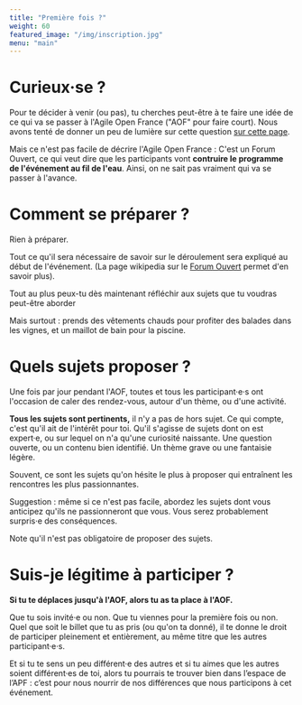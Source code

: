 ```yaml
---
title: "Première fois ?"
weight: 60
featured_image: "/img/inscription.jpg"
menu: "main"
---
```


# Curieux·se ?

Pour te décider à venir (ou pas), tu cherches peut-être à te faire une idée de
ce qui va se passer à l'Agile Open France ("AOF" pour faire court). 
Nous avons tenté de donner un peu de lumière sur cette question [sur cette page](/esprit).

Mais ce n'est pas facile de décrire l'Agile Open France : C'est un Forum Ouvert, ce qui
veut dire que les participants vont **contruire le programme de l'événement au
fil de l'eau**. Ainsi, on ne sait pas vraiment qui va se passer à l'avance.

# Comment se préparer ?

Rien à préparer.

Tout ce qu'il sera nécessaire de savoir sur le déroulement sera expliqué au début de l'événement.
(La page wikipedia sur le [Forum Ouvert](https://fr.wikipedia.org/wiki/M%C3%A9thodologie_Forum_Ouvert) permet d'en savoir plus).

Tout au plus peux-tu dès maintenant réfléchir aux sujets que tu voudras peut-être aborder

Mais surtout : prends des vêtements chauds pour profiter des balades dans les
vignes, et un maillot de bain pour la piscine. 

# Quels sujets proposer ?

Une fois par jour pendant l'AOF, toutes et tous les participant·e·s ont l'occasion de 
caler des rendez-vous, autour d'un thème, ou d'une activité.

**Tous les sujets sont pertinents,** il n'y a pas de hors sujet.  Ce qui
compte, c'est qu'il ait de l'intérêt pour toi.  Qu'il s'agisse de sujets dont
on est expert·e, ou sur lequel on n'a qu'une curiosité naissante. Une
question ouverte, ou un contenu bien identifié. Un thème grave ou une fantaisie
légère.

Souvent, ce sont les sujets qu'on hésite le plus à proposer qui entraînent les rencontres
les plus passionnantes. 

Suggestion : même si ce n'est pas facile, abordez les sujets dont vous anticipez qu'ils ne passionneront que vous. 
Vous serez probablement surpris·e des conséquences.

Note qu'il n'est pas obligatoire de proposer des sujets.

# Suis-je légitime à participer ?

**Si tu te déplaces jusqu'à l'AOF, alors tu as ta place à l'AOF.**

Que tu sois invité·e ou non. Que tu viennes pour la première fois ou non.
Quel que soit le billet que tu as pris (ou qu'on ta donné), il te donne le droit de participer
pleinement et entièrement, au même titre que les autres participant·e·s.

Et si tu te sens un peu différent·e des autres et si tu aimes que les autres
soient différent·es de toi, alors tu pourrais te trouver bien dans l’espace de
l’APF : c’est pour nous nourrir de nos différences que nous participons à cet
événement.
